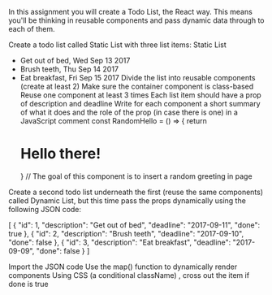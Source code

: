In this assignment you will create a Todo List, the React way. This means you'll be thinking in reusable components and pass dynamic data through to each of them.

Create a todo list called Static List with three list items:
Static List

* Get out of bed, Wed Sep 13 2017
* Brush teeth, Thu Sep 14 2017
* Eat breakfast, Fri Sep 15 2017
Divide the list into reusable components (create at least 2)
Make sure the container component is class-based
Reuse one component at least 3 times
Each list item should have a prop of description and deadline
Write for each component a short summary of what it does and the role of the prop (in case there is one) in a JavaScript comment
const RandomHello = () => { return <h1>Hello there!</h1> }
// The goal of this component is to insert a random greeting in page

Create a second todo list underneath the first (reuse the same components) called Dynamic List, but this time pass the props dynamically using the following JSON code:

[
  {
    "id": 1,
    "description": "Get out of bed",
    "deadline": "2017-09-11",
    "done": true
  },
  {
    "id": 2,
    "description": "Brush teeth",
    "deadline": "2017-09-10",
    "done": false
  },
  {
    "id": 3,
    "description": "Eat breakfast",
    "deadline": "2017-09-09",
    "done": false
  }
]

Import the JSON code
Use the map() function to dynamically render components
Using CSS (a conditional className) , cross out the item if done is true
